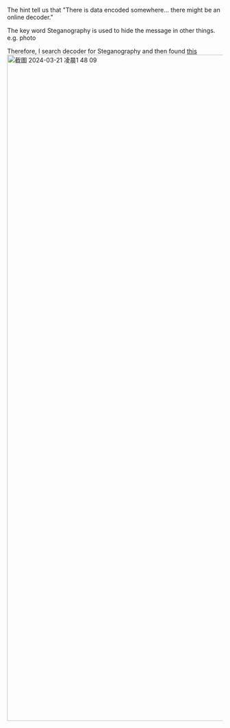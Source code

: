 The hint tell us that "There is data encoded somewhere... there might be an online decoder."

The key word Steganography is used to hide the message in other things. e.g. photo

Therefore, I search decoder for Steganography and then found [this](https://stylesuxx.github.io/steganography/)
<img width="1552" alt="截圖 2024-03-21 凌晨1 48 09" src="https://github.com/ki225/picoCTF/assets/123147937/9b807fac-fd5a-49fe-a984-46148ab2f922">


